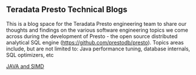 ## Teradata Presto Technical Blogs

This is a blog space for the Teradata Presto engineering team to share our thoughts and findings on the various software engineering topics we come across during the development of Presto - the open source distributed analytical SQL engine (https://github.com/prestodb/presto). Topics areas include, but are not limited to: Java performance tuning, database internals, SQL optimizers, etc

[JAVA and SIMD](blogs/simd.md)
